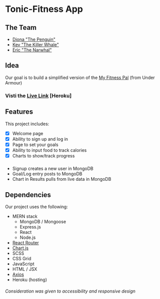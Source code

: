 # Tonic-Fitness App

## The Team
* [Diona "The Penguin"](https://github.com/dionadk)
* [Kev "The Killer Whale"](https://github.com/kfarfan)
* [Eric "The Narwhal"](https://github.com/ZumDeWald)

## Idea

Our goal is to build a simplified version of the [My Fitness Pal](https://www.myfitnesspal.com/) (from Under Armour)

### Visti the [Live Link](https://chingu-tonic-fitness.herokuapp.com/) [Heroku]

## Features
This project includes:
- [x] Welcome page
- [x] Ability to sign up and log in
- [x] Page to set your goals
- [x] Ability to input food to track calories
- [x] Charts to show/track progress

#####
- Signup creates a new user in MongoDB
- Goal/Log entry posts to MongoDB
- Chart in Results pulls from live data in MongoDB

## Dependencies
Our project uses the following:
* MERN stack
  * MongoDB / Mongoose
  * Express.js
  * React
  * Node.js
* [React Router](https://reacttraining.com/react-router/)
* [Chart.js](https://www.chartjs.org/)
* SCSS
* CSS Grid
* JavaScript
* HTML / JSX
* [Axios](https://www.npmjs.com/package/axios)
* Heroku (hosting)

###### Consideration was given to accessibility and responsive design
